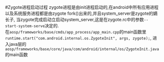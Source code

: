 #Zygote进程启动过程
zygote进程是由init进程启动的,在android中所有应用进程以及系统服务进程都是由zygote fork()出来的,并且system_server是zygote的嫡长子,
当zygote完成启动立启动system_server,这是在zygote.rc中的参数`--start-system-serve`决定的.  
在`aosp/frameworks/base/cmds/app_process/app_main.cpp`的main函数里`runtime.start("com.android.internal.os.ZygoteInit", args, zygote);`,
进入java层的`aosp/frameworks/base/core/java/com/android/internal/os/ZygoteInit.java`的main函数 
